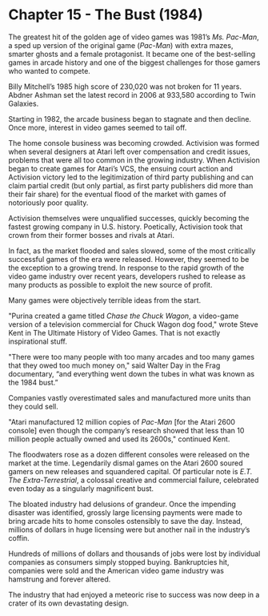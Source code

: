 # Chapter 15 - The Bust (1984)

The greatest hit of the golden age of video games was 1981’s *Ms. Pac-Man*, a sped up version of the original game (*Pac-Man*) with extra mazes, smarter ghosts and a female protagonist. It became one of the best-selling games in arcade history and one of the biggest challenges for those gamers who wanted to compete.

Billy Mitchell’s 1985 high score of 230,020 was not broken for 11 years. Abdner Ashman set the latest record in 2006 at 933,580 according to Twin Galaxies.

Starting in 1982, the arcade business began to stagnate and then decline. Once more, interest in video games seemed to tail off.

The home console business was becoming crowded. Activision was formed when several designers at Atari left over compensation and credit issues, problems that were all too common in the growing industry. When Activision began to create games for Atari’s VCS, the ensuing court action and Activision victory led to the legitimization of third party publishing and can claim partial credit (but only partial, as first party publishers did more than their fair share) for the eventual flood of the market with games of notoriously poor quality. 

Activision themselves were unqualified successes, quickly becoming the fastest growing company in U.S. history. Poetically, Activision took that crown from their former bosses and rivals at Atari.

In fact, as the market flooded and sales slowed, some of the most critically successful games of the era were released. However, they seemed to be the exception to a growing trend. In response to the rapid growth of the video game industry over recent years, developers rushed to release as many products as possible to exploit the new source of profit. 

Many games were objectively terrible ideas from the start. 

"Purina created a game titled *Chase the Chuck Wagon*, a video-game version of a television commercial for Chuck Wagon dog food," wrote Steve Kent in The Ultimate History of Video Games. That is not exactly inspirational stuff.

"There were too many people with too many arcades and too many games that they owed too much money on," said Walter Day in the Frag documentary, “and everything went down the tubes in what was known as the 1984 bust.” 

Companies vastly overestimated sales and manufactured more units than they could sell. 

"Atari manufactured 12 million copies of *Pac-Man* [for the Atari 2600 console] even though the company’s research showed that less than 10 million people actually owned and used its 2600s," continued Kent.

The floodwaters rose as a dozen different consoles were released on the market at the time. Legendarily dismal games on the Atari 2600 soured gamers on new releases and squandered capital. Of particular note is *E.T. The Extra-Terrestrial*, a colossal creative and commercial failure, celebrated even today as a singularly magnificent bust.

The bloated industry had delusions of grandeur. Once the impending disaster was identified, grossly large licensing payments were made to bring arcade hits to home consoles ostensibly to save the day. Instead, millions of dollars in huge licensing were but another nail in the industry’s coffin.

Hundreds of millions of dollars and thousands of jobs were lost by individual companies as consumers simply stopped buying. Bankruptcies hit, companies were sold and the American video game industry was hamstrung and forever altered.

The industry that had enjoyed a meteoric rise to success was now deep in a crater of its own devastating design.

